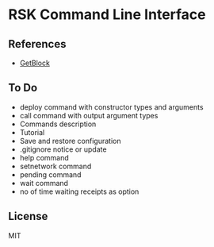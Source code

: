 # RSK Command Line Interface

## References

- [GetBlock](https://developers.rsk.co/solutions/getblock/)

## To Do

- deploy command with constructor types and arguments
- call command with output argument types
- Commands description
- Tutorial
- Save and restore configuration
- .gitignore notice or update
- help command
- setnetwork command
- pending command
- wait command
- no of time waiting receipts as option

## License

MIT

